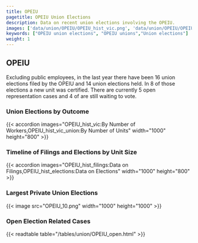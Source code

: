 ```yaml
---
title: OPEIU
pagetitle: OPEIU Union Elections
description: Data on recent union elections involving the OPEIU.
images: ['data/union/OPEIU/OPEIU_hist_vic.png', 'data/union/OPEIU/OPEIU_hist_size.png', 'data/union/OPEIU/OPEIU_10.png']
keywords: ["OPEIU union elections", "OPEIU unions","Union elections"]
weight: 1
---
```

##  OPEIU

Excluding public employees, in the last year there have been 16 union elections filed by the OPEIU and 14 union elections held. In 8 of those elections a new unit was certified. There are currently 5 open representation cases and 4 of are still waiting to vote.

### Union Elections by Outcome
{{< accordion images="OPEIU_hist_vic:By Number of Workers,OPEIU_hist_vic_union:By Number of Units" width="1000" height="800" >}}

### Timeline of Filings and Elections by Unit Size
{{< accordion images="OPEIU_hist_filings:Data on Filings,OPEIU_hist_elections:Data on Elections" width="1000" height="800" >}}

### Largest Private Union Elections
{{< image src="OPEIU_10.png" width="1000" height="1000"  >}}

### Open Election Related Cases
{{< readtable table="/tables/union/OPEIU_open.html" >}}

